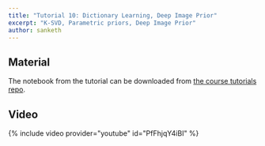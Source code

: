 ```yaml
---
title: "Tutorial 10: Dictionary Learning, Deep Image Prior"
excerpt: "K-SVD, Parametric priors, Deep Image Prior"
author: sanketh
---
```


## Material

The notebook from the tutorial can be downloaded from
[the course tutorials repo](https://github.com/vistalab-technion/cs236860-tutorials).


## Video

{% include video provider="youtube" id="PfFhjqY4iBI" %}